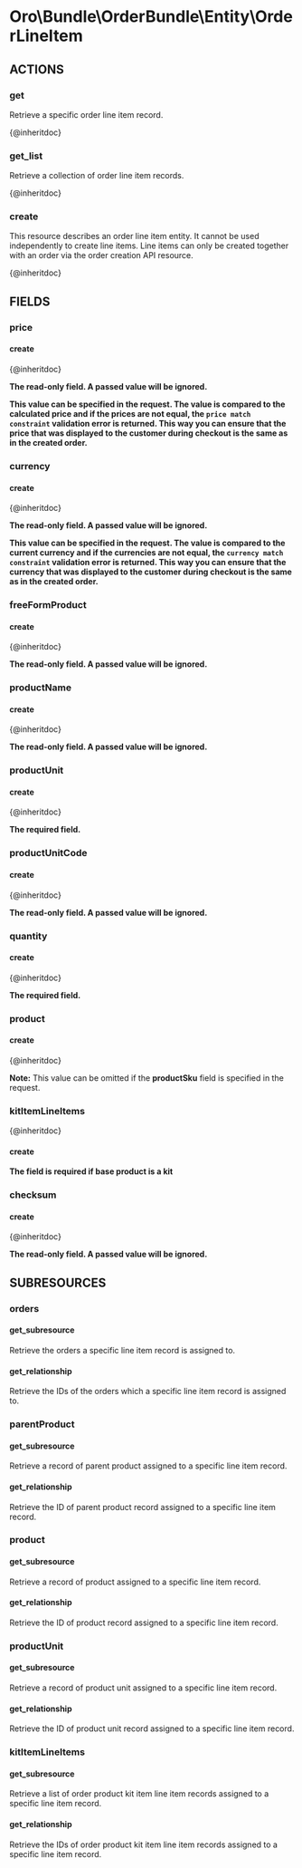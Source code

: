# Oro\Bundle\OrderBundle\Entity\OrderLineItem

## ACTIONS

### get

Retrieve a specific order line item record.

{@inheritdoc}

### get_list

Retrieve a collection of order line item records.

{@inheritdoc}

### create

This resource describes an order line item entity. It cannot be used independently to create line items.
Line items can only be created together with an order via the order creation API resource.

{@inheritdoc}

## FIELDS

### price

#### create

{@inheritdoc}

**The read-only field. A passed value will be ignored.**

**This value can be specified in the request. The value is compared to the calculated price
and if the prices are not equal, the `price match constraint` validation error is returned.
This way you can ensure that the price that was displayed to the customer during checkout
is the same as in the created order.**

### currency

#### create

{@inheritdoc}

**The read-only field. A passed value will be ignored.**

**This value can be specified in the request. The value is compared to the current currency
and if the currencies are not equal, the `currency match constraint` validation error is returned.
This way you can ensure that the currency that was displayed to the customer during checkout
is the same as in the created order.**

### freeFormProduct

#### create

{@inheritdoc}

**The read-only field. A passed value will be ignored.**

### productName

#### create

{@inheritdoc}

**The read-only field. A passed value will be ignored.**

### productUnit

#### create

{@inheritdoc}

**The required field.**

### productUnitCode

#### create

{@inheritdoc}

**The read-only field. A passed value will be ignored.**

### quantity

#### create

{@inheritdoc}

**The required field.**

### product

#### create

{@inheritdoc}

**Note:**
This value can be omitted if the **productSku** field is specified in the request.

### kitItemLineItems

{@inheritdoc}

#### create

**The field is required if base product is a kit**

### checksum

#### create

{@inheritdoc}

**The read-only field. A passed value will be ignored.**

## SUBRESOURCES

### orders

#### get_subresource

Retrieve the orders a specific line item record is assigned to.

#### get_relationship

Retrieve the IDs of the orders which a specific line item record is assigned to.

### parentProduct

#### get_subresource

Retrieve a record of parent product assigned to a specific line item record.

#### get_relationship

Retrieve the ID of parent product record assigned to a specific line item record.

### product

#### get_subresource

Retrieve a record of product assigned to a specific line item record.

#### get_relationship

Retrieve the ID of product record assigned to a specific line item record.

### productUnit

#### get_subresource

Retrieve a record of product unit assigned to a specific line item record.

#### get_relationship

Retrieve the ID of product unit record assigned to a specific line item record.

### kitItemLineItems

#### get_subresource

Retrieve a list of order product kit item line item records assigned to a specific line item record.

#### get_relationship

Retrieve the IDs of order product kit item line item records assigned to a specific line item record.
